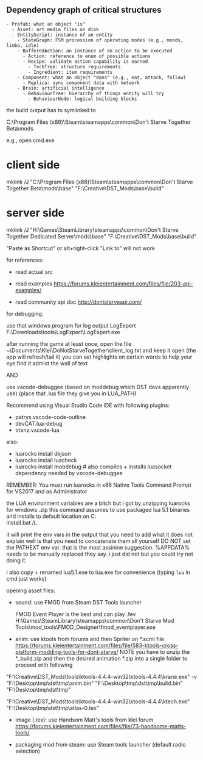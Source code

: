 ## Dependency graph of critical structures

```
- Prefab: what an object "is"
  - Asset: art media files on disk
  - EntityScript: instance of an entity
    - StateGraph: FSM procession of operating modes (e.g., moods, limbo, idle)
    - BufferedAction: an instance of an action to be executed
      - Action: reference to enum of possible actions
      - Recipe: validate action capability is earned
        - TechTree: structure requirements
        - Ingredient: item requirements
    - Component: what an object "does" (e.g., eat, attack, follow)
      - Replica: sync component data with network
    - Brain: artificial intelligence
      - BehaviourTree: hierarchy of things entity will try
        - BehaviourNode: logical building blocks
```

the build output has to symlinked to 

C:\Program Files (x86)\Steam\steamapps\common\Don't Starve Together Beta\mods

e.g., open cmd.exe

# client side

mklink /J "C:\Program Files (x86)\Steam\steamapps\common\Don't Starve Together Beta\mods\base" "F:\Creative\DST_Mods\base\build"

# server side

mklink /J "H:\Games\SteamLibrary\steamapps\common\Don't Starve Together Dedicated Server\mods\base" "F:\Creative\DST_Mods\base\build"

"Paste as Shortcut" or  alt+right-click "Link to" will not work


for references:
- read actual src

- read examples
  https://forums.kleientertainment.com/files/file/203-api-examples/
  
- read community api doc
  http://dontstarveapi.com/


for debugging:

use that windows program for log output LogExpert
F:\Downloads\tools\LogExpert\LogExpert.exe

after running the game at least once,
open the file ~\Documents\Klei\DoNotStarveTogether\client_log.txt
and keep it open (the app will refresh/tail it)
you can set highlights on certain words to help your eye find it admist the wall of text



AND

use vscode-debuggee (based on moddebug which DST devs apparently use)
(place that .lua file they give you in LUA_PATH)

Recommend using Visual Studio Code IDE
with following plugins:
- patrys.vscode-code-outline
- devCAT.lua-debug
- trixnz.vscode-lua

also:
- luarocks install dkjson 
- luarocks install luacheck
- luarocks install mobdebug # also compiles + installs luasocket dependency needed by vscode-debuggee

REMEMBER: You must run luarocks in x86 Native Tools Command Prompt for VS2017 and as Administrator

the LUA environment variables are a bitch but i got by unzipping luarocks for windows .zip
this command assumes to use packaged lua 5.1 binaries and installs to default location on C:\
install.bat /L 

it will print the env vars in the output that you need to add
what it does not explain well is that you need to concatenate them all yourself
DO NOT set the PATHEXT env var. that is the most assinine suggestion.
%APPDATA% needs to be manually replaced they say. i just did not but you could try not doing it.

i also copy + renamed lua5.1.exe to lua.exe for convenience (typing `lua` in cmd just works)







opening asset files:

- sound: use FMOD from Steam DST Tools launcher

  FMOD Event Player is the best and can play .fev
  H:\Games\SteamLibrary\steamapps\common\Don't Starve Mod Tools\mod_tools\FMOD_Designer\fmod_eventplayer.exe

- anim: use ktools from forums and then Spriter on *.scml file
  https://forums.kleientertainment.com/files/file/583-ktools-cross-platform-modding-tools-for-dont-starve/
  NOTE you have to unzip the *_build.zip and then the desired animation *.zip into a single folder to proceed with following

"F:\Creative\DST_Mods\tools\ktools-4.4.4-win32\ktools-4.4.4\krane.exe" -v "F:\Desktop\tmp\dst\tmp\anim.bin" "F:\Desktop\tmp\dst\tmp\build.bin" "F:\Desktop\tmp\dst\tmp"

"F:\Creative\DST_Mods\tools\ktools-4.4.4-win32\ktools-4.4.4\ktech.exe" "F:\Desktop\tmp\dst\tmp\atlas-0.tex"

- image (.tex): use Handsom Matt's tools from klei forum
  https://forums.kleientertainment.com/files/file/73-handsome-matts-tools/

- packaging mod from steam: use Steam tools launcher (default radio selection)

